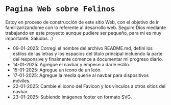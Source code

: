 # `Pagina Web sobre Felinos`

Estoy en proceso de construcción de este sitio Web, con el objetivo de ir familizarizandome con lo referente al desarrollo web. Seguire Dios mediante trabajando en este proyecto aunque pudiere ser pequeño, para mi es muy importante. Saludos. :)

- 09-01-2025: Corregi el nombre del archivo README.md, definí los estilos de las letras y los espacios del título principal incluendo la parte del responsive y finalmente comence a documentar mi progreso diario.  
- 14-01-2025: Agregue el navbar y empece a darle estilo.
- 15-01-2025: Agregue un icono de un león.
- 17-01-2025: Agregue la media querie al navbar para dispositivos móviles. 
- 22-01-2025: Cambie el icono del Favicon y los vínculos a otros sitios del navbar.
- 23-01-2025: Subiendo imágenes footer en formato SVG.